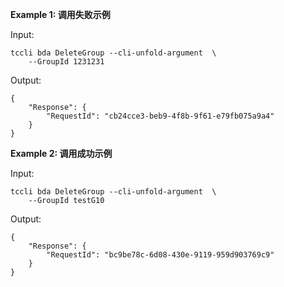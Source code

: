 **Example 1: 调用失败示例**



Input: 

```
tccli bda DeleteGroup --cli-unfold-argument  \
    --GroupId 1231231
```

Output: 
```
{
    "Response": {
        "RequestId": "cb24cce3-beb9-4f8b-9f61-e79fb075a9a4"
    }
}
```

**Example 2: 调用成功示例**



Input: 

```
tccli bda DeleteGroup --cli-unfold-argument  \
    --GroupId testG10
```

Output: 
```
{
    "Response": {
        "RequestId": "bc9be78c-6d08-430e-9119-959d903769c9"
    }
}
```

